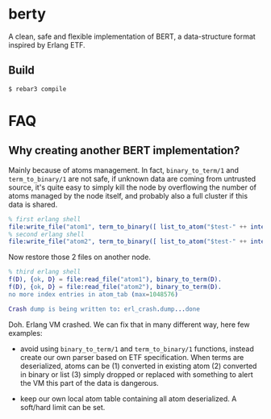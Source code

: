 # berty

A clean, safe and flexible implementation of BERT, a data-structure
format inspired by Erlang ETF.

## Build

    $ rebar3 compile

# FAQ

## Why creating another BERT implementation?

Mainly because of atoms management. In fact, `binary_to_term/1` and
`term_to_binary/1` are not safe, if unknown data are coming from
untrusted source, it's quite easy to simply kill the node by
overflowing the number of atoms managed by the node itself, and
probably also a full cluster if this data is shared.

```erlang
% first erlang shell
file:write_file("atom1", term_to_binary([ list_to_atom("$test-" ++ integer_to_list(X)) || X <- lists:seq(1,1_000_000) ])).
% second erlang shell
file:write_file("atom2", term_to_binary([ list_to_atom("$test-" ++ integer_to_list(X)) || X <- lists:seq(1_000_000,2_000_000) ])).
```

Now restore those 2 files on another node.

```erlang
% third erlang shell
f(D), {ok, D} = file:read_file("atom1"), binary_to_term(D).
f(D), {ok, D} = file:read_file("atom2"), binary_to_term(D).
no more index entries in atom_tab (max=1048576)

Crash dump is being written to: erl_crash.dump...done
```

Doh. Erlang VM crashed. We can fix that in many different way, here
few examples:

 - avoid using `binary_to_term/1` and `term_to_binary/1` functions,
   instead create our own parser based on ETF specification. When
   terms are deserialized, atoms can be (1) converted in existing atom
   (2) converted in binary or list (3) simply dropped or replaced with
   something to alert the VM this part of the data is dangerous.
   
 - keep our own local atom table containing all atom deserialized. A
   soft/hard limit can be set.
